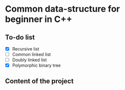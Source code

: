 # Common data-structure for beginner in C++
## To-do list
- [x] Recursive list
- [ ] Common linked list
- [ ] Doubly linked list
- [x] Polymorphic binary tree

## Content of the project
